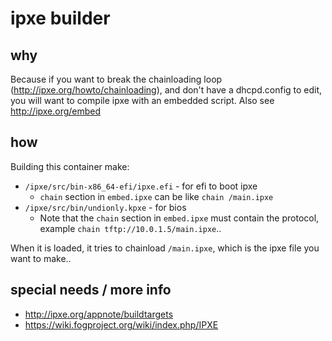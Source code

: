 # ipxe builder

## why

Because if you want to break the chainloading loop (http://ipxe.org/howto/chainloading), and don't have a dhcpd.config to edit, you will want to compile ipxe with an embedded script.
Also see http://ipxe.org/embed

## how

Building this container make:
  * `/ipxe/src/bin-x86_64-efi/ipxe.efi` - for efi to boot ipxe
    * `chain` section in `embed.ipxe` can be like `chain /main.ipxe`
  * `/ipxe/src/bin/undionly.kpxe` - for bios
    * Note that the `chain` section in `embed.ipxe` must contain the protocol, example `chain tftp://10.0.1.5/main.ipxe`..

When it is loaded, it tries to chainload `/main.ipxe`, which is the ipxe file you want to make..


## special needs / more info

* http://ipxe.org/appnote/buildtargets
* https://wiki.fogproject.org/wiki/index.php/IPXE
